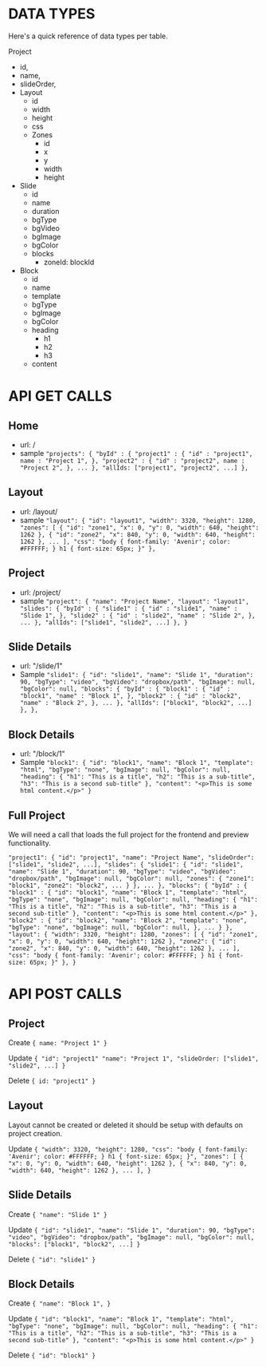 

# DATA TYPES
Here's a quick reference of data types per table.

Project
  - id,
  - name,
  - slideOrder,
- Layout
  - id
  - width
  - height
  - css
  - Zones
    - id
    - x
    - y
    - width
    - height
- Slide
  - id
  - name
  - duration
  - bgType
  - bgVideo
  - bgImage
  - bgColor
  - blocks
    - zoneId: blockId
- Block
  - id
  - name
  - template
  - bgType
  - bgImage
  - bgColor
  - heading
    - h1
    - h2
    - h3
  - content


# API GET CALLS

## Home
- url: /
- sample
  `"projects": {
    "byId" : {
      "project1" : {
        "id" : "project1",
        name : "Project 1",
      },
      "project2" : {
        "id" : "project2",
        name : "Project 2",
      },
      ...
    },
    "allIds: ["project1", "project2", ...]
  },`


## Layout
- url: /layout/
- sample
  `"layout": {
    "id": "layout1",
    "width": 3320,
    "height": 1280,
    "zones": [
      {
        "id": "zone1",
        "x": 0,
        "y": 0,
        "width": 640,
        "height": 1262
      },
      {
        "id": "zone2",
        "x": 840,
        "y": 0,
        "width": 640,
        "height": 1262
      },
      ...
    ],
    "css": "body { font-family: 'Avenir'; color: #FFFFFF; } h1 { font-size: 65px; }"
  },`


## Project
- url: /project/
- sample
  `"project": {
    "name": "Project Name",
    "layout": "layout1",
    "slides": {
      "byId" : {
        "slide1" : {
          "id" : "slide1",
          "name" : "Slide 1",
        },
        "slide2" : {
          "id" : "slide2",
          "name" : "Slide 2",
        },
        ...
      },
      "allIds": ["slide1", "slide2", ...]
    },
  }`


## Slide Details
- url: "/slide/1"
- Sample
  `"slide1": {
    "id": "slide1",
    "name": "Slide 1",
    "duration": 90,
    "bgType": "video",
    "bgVideo": "dropbox/path",
    "bgImage": null,
    "bgColor": null,
    "blocks": {
      "byId" : {
        "block1" : {
          "id" : "block1",
          "name" : "Block 1",
        },
        "block2" : {
          "id" : "block2",
          "name" : "Block 2",
        },
        ...
      },
      "allIds": ["block1", "block2", ...]
    },
  },`


## Block Details
- url: "/block/1"
- Sample
  `"block1": {
    "id": "block1",
    "name": "Block 1",
    "template": "html",
    "bgType": "none",
    "bgImage": null,
    "bgColor": null,
    "heading": {
      "h1": "This is a title",
      "h2": "This is a sub-title",
      "h3": "This is a second sub-title"
    },
    "content": "<p>This is some html content.</p>"
  }`


## Full Project
We will need a call that loads the full project for the frontend and preview functionality.

`"project1": {
  "id": "project1",
  "name": "Project Name",
  "slideOrder": ["slide1", "slide2", ...],
  "slides": {
    "slide1": {
      "id": "slide1",
      "name": "Slide 1",
      "duration": 90,
      "bgType": "video",
      "bgVideo": "dropbox/path",
      "bgImage": null,
      "bgColor": null,
      "zones": {
        "zone1": "block1",
        "zone2": "block2",
        ...
      }
    },
    ...
  },
  "blocks": {
    "byId" : {
      "block1" : {
        "id": "block1",
        "name": "Block 1",
        "template": "html",
        "bgType": "none",
        "bgImage": null,
        "bgColor": null,
        "heading": {
          "h1": "This is a title",
          "h2": "This is a sub-title",
          "h3": "This is a second sub-title"
        },
        "content": "<p>This is some html content.</p>"
      },
      "block2" : {
        "id": "block2",
        "name": "Block 2",
        "template": "none",
        "bgType": "none",
        "bgImage": null,
        "bgColor": null,
      },
      ...
    }
  },
  "layout": {
    "width": 3320,
    "height": 1280,
    "zones": [
      {
        "id": "zone1",
        "x": 0,
        "y": 0,
        "width": 640,
        "height": 1262
      },
      "zone2": {
        "id": "zone2",
        "x": 840,
        "y": 0,
        "width": 640,
        "height": 1262
      },
      ...
    ],
    "css": "body { font-family: 'Avenir'; color: #FFFFFF; } h1 { font-size: 65px; }"
  },
}`



# API POST CALLS


## Project

Create
`{
  name: "Project 1"
}`

Update
`{
  "id": "project1"
  "name": "Project 1",
  "slideOrder: ["slide1", "slide2", ...]
}`

Delete
`{
  id: "project1"
}`


## Layout
Layout cannot be created or deleted it should be setup with defaults on project creation.

Update
`{
  "width": 3320,
  "height": 1280,
  "css": "body { font-family: 'Avenir'; color: #FFFFFF; } h1 { font-size: 65px; }",
  "zones": [
    {
      "x": 0,
      "y": 0,
      "width": 640,
      "height": 1262
    },
    {
      "x": 840,
      "y": 0,
      "width": 640,
      "height": 1262
    },
    ...
  ],
}`


## Slide Details

Create
`{
  "name": "Slide 1"
}`

Update
`{
  "id": "slide1",
  "name": "Slide 1",
  "duration": 90,
  "bgType": "video",
  "bgVideo": "dropbox/path",
  "bgImage": null,
  "bgColor": null,
  "blocks": ["block1", "block2", ...]
}`

Delete
`{
  "id": "slide1"
}`


## Block Details

Create
`{
  "name": "Block 1",
}`

Update
`{
  "id": "block1",
  "name": "Block 1",
  "template": "html",
  "bgType": "none",
  "bgImage": null,
  "bgColor": null,
  "heading": {
    "h1": "This is a title",
    "h2": "This is a sub-title",
    "h3": "This is a second sub-title"
  },
  "content": "<p>This is some html content.</p>"
}`

Delete
`{
  "id": "block1"
}`
